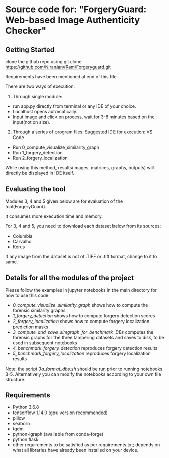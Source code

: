 # Source code for: "ForgeryGuard: Web-based Image Authenticity Checker"


## Getting Started
clone the github repo using
git clone https://github.com/NiranjanVRam/Forgeryguard.git

Requirements have been mentioned at end of this file.

There are two ways of execution:
1. Through single module:
- run app.py directly from terminal or any IDE of your choice.
- Localhost opens automatically.
- Input image and click on process, wait for 3-8 minutes based on the input(not on size).

2. Through a series of program files:
Suggested IDE for execution: VS Code
- Run 0_compute_visualize_similarity_graph
- Run 1_forgery_detection
- Run 2_forgery_localization

While using this method, results(images, matrices, graphs, outputs) will directly be displayed in IDE itself.

## Evaluating the tool
Modules 3, 4 and 5 given below are for evaluation of the tool(ForgeryGuard).

It consumes more execution time and memory.

For 3, 4 and 5, you need to download each dataset below from its sources:
- Columbia
- Carvalho
- Korus

If any image from the dataset is not of .TIFF or .tiff format, change to it to same.


## Details for all the modules of the project
Please follow the examples in jupyter notebooks in the main directory for how to use this code.
- *0_compute_visualize_similarity_graph* shows how to compute the forensic similarity graphs
- *1_forgery_detection* shows how to compute forgery detection scores
- *2_forgery_localization* shows how to compute forgery localization prediction masks
- *3_compute_and_save_simgraph_for_benchmark_DBs* computes the forensic graphs for the three tampering datasets and saves to disk, to be used in subsequent notebooks
- *4_benchmark_forgery_detection* reproduces forgery detection results 
- *5_benchmark_forgery_localization* reproduces forgery localization results 

Note: the script *3a_format_dbs.sh* should be run prior to running notebooks 3-5. Alternatively you can modify the notebooks according to your own file structure. 

## Requirements
- Python 3.6.8
- tensorflow 1.14.0 (gpu version recommended)
- pillow
- seaborn
- tqdm
- python-igraph (available from conda-forge)
- python flask
- other requirements to be satisfied as per requirements.txt; depends on what all libraries have already been installed on your device.
